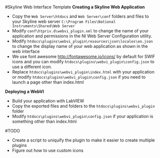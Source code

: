#Skyline Web Interface Template
__Creating a Skyline Web Application__

* Copy the `Web Server\htdocs` and `Web Server\conf` folders and files to your Skyline web server `C:\Program Files\National Instruments\Shared\Web Server`
* Modify `conf\htpriv.d\webvi_plugin.xml` to change the name of your application and permissions in the NI Web Server Configuration utility.
* Modify `htdocs\plugins\webvi_plugin\resources\json\locales\en.json` to change the display name of your web application as shown in the web interface
* We use font awesome <http://fontawesome.io/icons/> by default for SWIF icons and you can modify `htdocs\plugins\webvi_plugin\config.json` to use a different icon.
* Replace `htdocs\plugins\webvi_plugin\index.html` with your application or modify `htdocs\plugins\webvi_plugin\config.json` if you need to launch a page other than index.html


__Deploying a WebVI__

* Build your application with LabVIEW
* Copy the exported files and folders to the `htdocs\plugins\webvi_plugin` folder
* Modify `htdocs\plugins\webvi_plugin\config.json` if your application is something other than index.html


#TODO 

* Create a script to uniquify the plugin to make it easier to create multiple plugins
* Figure out how to use custom icons

